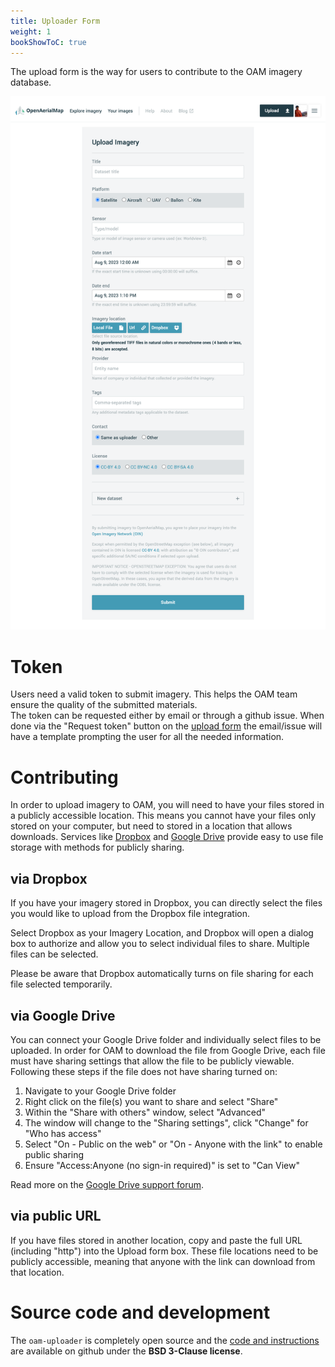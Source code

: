 ```yaml
---
title: Uploader Form
weight: 1
bookShowToC: true
---
```


The upload form is the way for users to contribute to the OAM imagery database.

![Screenshot](/content/uploader/form.png)


# Token
Users need a valid token to submit imagery. This helps the OAM team ensure the quality of the submitted materials.  
The token can be requested either by email or through a github issue. When done via the "Request token" button on the [upload form](https://upload.openaerialmap.org) the email/issue will have a template prompting the user for all the needed information.

# Contributing

In order to upload imagery to OAM, you will need to have your files stored in a publicly accessible location. This means you cannot have your files only stored on your computer, but need to stored in a location that allows downloads. Services like [Dropbox](https://www.dropbox.com) and [Google Drive](https://drive.google.com) provide easy to use file storage with methods for publicly sharing. 

## via Dropbox

If you have your imagery stored in Dropbox, you can directly select the files you would like to upload from the Dropbox file integration. 

Select Dropbox as your Imagery Location, and Dropbox will open a dialog box to authorize and allow you to select individual files to share. Multiple files can be selected. 

Please be aware that Dropbox automatically turns on file sharing for each file selected temporarily.

## via Google Drive

You can connect your Google Drive folder and individually select files to be uploaded. In order for OAM to download the file from Google Drive, each file must have sharing settings that allow the file to be publicly viewable. Following these steps if the file does not have sharing turned on: 

1. Navigate to your Google Drive folder
2. Right click on the file(s) you want to share and select "Share"
3. Within the "Share with others" window, select "Advanced"
4. The window will change to the "Sharing settings", click "Change" for "Who has access"
5. Select "On - Public on the web" or "On - Anyone with the link" to enable public sharing
6. Ensure "Access:Anyone (no sign-in required)" is set to "Can View"

Read more on the [Google Drive support forum](https://support.google.com/drive/answer/2494822?hl=en&ref_topic=7000947).

## via public URL

If you have files stored in another location, copy and paste the full URL (including "http") into the Upload form box. These file locations need to be publicly accessible, meaning that anyone with the link can download from that location. 


# Source code and development
The `oam-uploader` is completely open source and the [code and instructions](https://github.com/hotosm/oam-uploader) are available on github under the **BSD 3-Clause license**.
